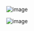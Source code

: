 ![image](https://github.com/bs08x/Command-and-Control-server/assets/68190921/1ce737d2-80fa-4289-9940-1a321728552f)

![image](https://github.com/bs08x/Command-and-Control-server/assets/68190921/fa7544aa-fbd9-4db3-8cc8-0444f8e556cb)
